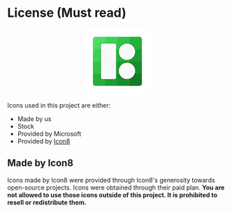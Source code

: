 # License (Must read)

<p align="center">
    <img alt="GitPoint" title="GitPoint" src="icons8-icons8-1024.png" width="150">
</p>

Icons used in this project are either:

* Made by us
* Stock
* Provided by Microsoft
* Provided by [Icon8](https://icons8.com/)

## Made by Icon8

Icons made by Icon8 were provided through Icon8's generosity towards open-source projects. Icons were obtained through their paid plan. **You are not allowed to use those icons outside of this project. It is prohibited to resell or redistribute them.**
